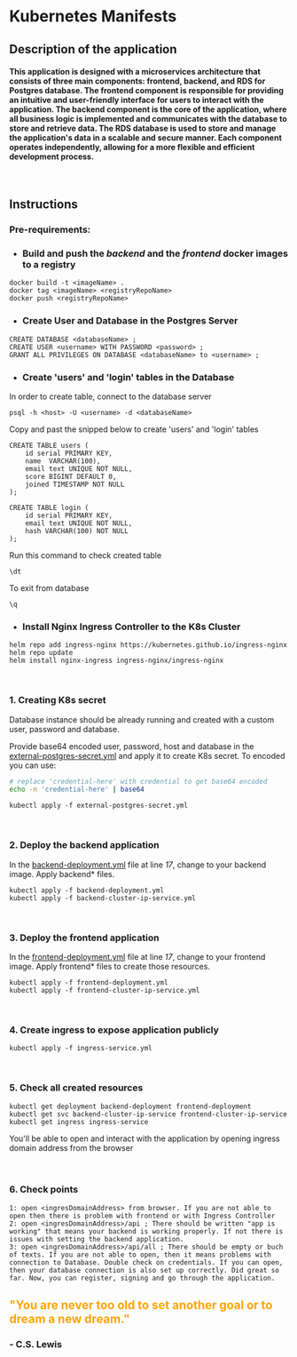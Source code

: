 # Kubernetes Manifests

## Description of the application
#### This application is designed with a microservices architecture that consists of three main components: frontend, backend, and RDS for Postgres database. The frontend component is responsible for providing an intuitive and user-friendly interface for users to interact with the application. The backend component is the core of the application, where all business logic is implemented and communicates with the database to store and retrieve data. The RDS database is used to store and manage the application's data in a scalable and secure manner. Each component operates independently, allowing for a more flexible and efficient development process.
<br>

## Instructions

### Pre-requirements: 
- ### Build and push the *backend* and the *frontend* docker images to a registry
```
docker build -t <imageName> .
docker tag <imageName> <registryRepoName>
docker push <registryRepoName>
```
- ### Create User and Database in the Postgres Server
```
CREATE DATABASE <databaseName> ;
CREATE USER <username> WITH PASSWORD <password> ;
GRANT ALL PRIVILEGES ON DATABASE <databaseName> to <username> ;
```
- ### Create 'users' and 'login' tables in the Database
In order to create table, connect to the database server
```
psql -h <host> -U <username> -d <databaseName>
```

Copy and past the snipped below to create 'users' and 'login' tables
```postgres
CREATE TABLE users (
    id serial PRIMARY KEY,
    name  VARCHAR(100),
    email text UNIQUE NOT NULL,
    score BIGINT DEFAULT 0,
    joined TIMESTAMP NOT NULL
);

CREATE TABLE login (
    id serial PRIMARY KEY,
    email text UNIQUE NOT NULL,
    hash VARCHAR(100) NOT NULL
);
```
Run this command to check created table
```
\dt
```
To exit from database
```
\q
```
- ### Install Nginx Ingress Controller to the K8s Cluster
```
helm repo add ingress-nginx https://kubernetes.github.io/ingress-nginx
helm repo update
helm install nginx-ingress ingress-nginx/ingress-nginx
```
<br>

### 1. Creating K8s secret
Database instance should be already running and created with a custom user, password and database.

Provide base64 encoded user, password, host and database in the [external-postgres-secret.yml](./external-postgres-secret.yml)
and apply it to create K8s secret.
To encoded you can use:
```bash
# replace 'credential-here' with credential to get base64 encoded
echo -n 'credential-here' | base64
```
```
kubectl apply -f external-postgres-secret.yml
```
<br>

### 2. Deploy the backend application 
In the [backend-deployment.yml](./backend-deployment.yml) file at line _17_, change to your backend image. Apply backend* files.
```
kubectl apply -f backend-deployment.yml
kubectl apply -f backend-cluster-ip-service.yml
```
<br>

### 3. Deploy the frontend application
In the [frontend-deployment.yml](./frontend-deployment.yml) file at line _17_, change to your frontend image. Apply frontend* files to create those resources.
```
kubectl apply -f frontend-deployment.yml
kubectl apply -f frontend-cluster-ip-service.yml
```
<br>

### 4. Create ingress to expose application publicly
```
kubectl apply -f ingress-service.yml
```
<br>

### 5. Check all created resources
```
kubectl get deployment backend-deployment frontend-deployment
kubectl get svc backend-cluster-ip-service frontend-cluster-ip-service
kubectl get ingress ingress-service
```

You'll be able to open and interact with the application by opening ingress domain address from the browser <br><br><br>

### 6. Check points
```
1: open <ingresDomainAddress> from browser. If you are not able to open then there is problem with frontend or with Ingress Controller
2: open <ingresDomainAddress>/api ; There should be written "app is working" that means your backend is working properly. If not there is issues with setting the backend application.
3: open <ingresDomainAddress>/api/all ; There should be empty or buch of texts. If you are not able to open, then it means problems with connection to Database. Double check on credentials. If you can open, then your database connection is also set up correctly. Did great so far. Now, you can register, signing and go through the application. 
```




<h2 style=color:orange>"You are never too old to set another goal or to dream a new dream."</h2><h3> - C.S. Lewis</h3>
